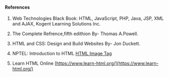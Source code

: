 
#### References
1. Web Technologies Black Book: HTML, JavaScript, PHP, Java, JSP, XML and AJAX, Kogent Learning Solutions Inc.

2. The Complete Refrence,fifth edithion By- Thomas A.Powell.

3. HTML and CSS: Design and Build Websites By- Jon Duckett.

4. NPTEL: Introduction to HTML [HTML Image Tag](https://www.youtube.com/watch?v=g6xsNHnAmlE)

5. Learn HTML Online  [https://www.learn-html.org/](https://www.learn-html.org/)